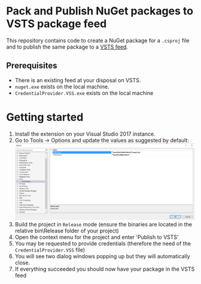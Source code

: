 # Pack and Publish NuGet packages to VSTS package feed

This repository contains code to create a NuGet package for a `.csproj` file and to publish the same package to a [VSTS feed](https://docs.microsoft.com/en-us/vsts/package/get-started-nuget).

## Prerequisites

- There is an existing feed at your disposal on VSTS.
- `nuget.exe` exists on the local machine.
- `CredentialProvider.VSS.exe` exists on the local machine

# Getting started

1) Install the extension on your Visual Studio 2017 instance.
2) Go to Tools -> Options and update the values as suggested by default:
   ![Visual Studio Options](options.png)
3) Build the project in `Release` mode (ensure the binaries are located in the relative bin\Release folder of your project)
4) Open the context menu for the project and enter 'Publish to VSTS'
5) You may be requested to provide credentials (therefore the need of the `CredentialProvider.VSS` file)
6) You will see two dialog windows popping up but they will automatically close.
7) If everything succeeded you should now have your package in the VSTS feed
